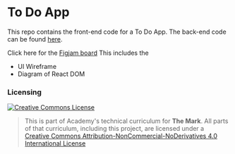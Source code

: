 # To Do App
This repo contains the front-end code for a To Do App. The back-end code can be found <a href='https://github.com/niamhbrockbank/to-do-app-back-end'>here</a>.

Click here for the <a href='https://www.figma.com/file/yvnWuWdZVhHJqD3To1edbn/to-do-app-front-end?node-id=0%3A1'>Figjam board</a>
This includes the 
- UI Wireframe
- Diagram of React DOM

### Licensing
<a rel="license" href="http://creativecommons.org/licenses/by-nc-nd/4.0/"><img alt="Creative Commons License" style="border-width:0" src="https://i.creativecommons.org/l/by-nc-nd/4.0/88x31.png" /></a>

> This is part of Academy's technical curriculum for **The Mark**. All parts of that curriculum, including this project, are licensed under a <a rel="license" href="http://creativecommons.org/licenses/by-nc-nd/4.0/">Creative Commons Attribution-NonCommercial-NoDerivatives 4.0 International License</a>
